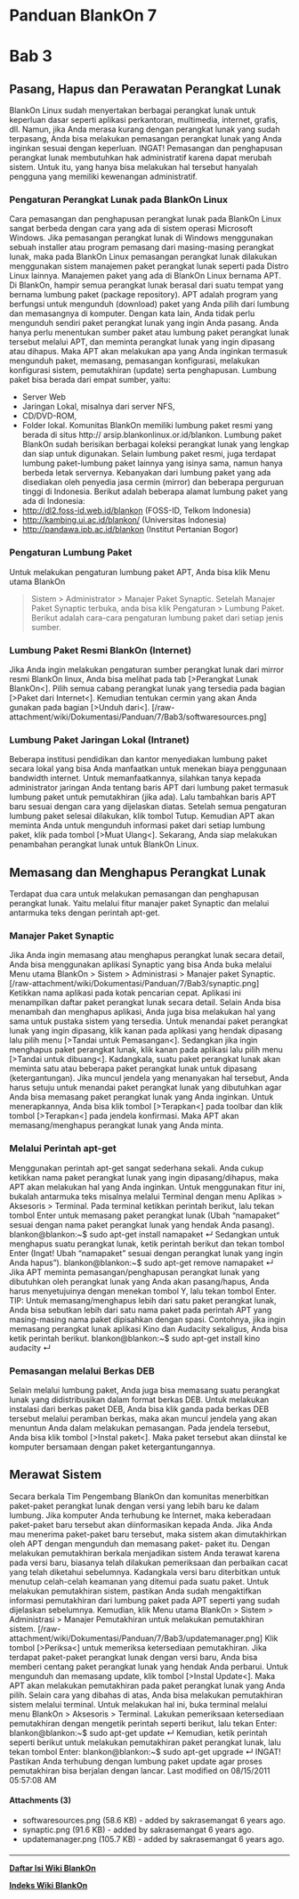 # Panduan BlankOn 7
# Bab 3
## Pasang, Hapus dan Perawatan Perangkat Lunak
BlankOn Linux sudah menyertakan berbagai perangkat lunak untuk keperluan dasar
seperti aplikasi perkantoran, multimedia, internet, grafis, dll. Namun, jika
Anda merasa kurang dengan perangkat lunak yang sudah terpasang, Anda bisa
melakukan pemasangan perangkat lunak yang Anda inginkan sesuai dengan
keperluan.
     INGAT! Pemasangan dan penghapusan perangkat lunak membutuhkan hak
     administratif karena dapat merubah sistem. Untuk itu, yang hanya bisa
     melakukan hal tersebut hanyalah pengguna yang memiliki kewenangan
     administratif.
### Pengaturan Perangkat Lunak pada BlankOn Linux
Cara pemasangan dan penghapusan perangkat lunak pada BlankOn Linux sangat
berbeda dengan cara yang ada di sistem operasi Microsoft Windows. Jika
pemasangan perangkat lunak di Windows menggunakan sebuah installer atau program
pemasang dari masing-masing perangkat lunak, maka pada BlankOn Linux pemasangan
perangkat lunak dilakukan menggunakan sistem manajemen paket perangkat lunak
seperti pada Distro Linux lainnya. Manajemen paket yang ada di BlankOn Linux
bernama APT.
Di BlankOn, hampir semua perangkat lunak berasal dari suatu tempat yang bernama
lumbung paket (package repository). APT adalah program yang berfungsi untuk
mengunduh (download) paket yang Anda pilih dari lumbung dan memasangnya di
komputer.
Dengan kata lain, Anda tidak perlu mengunduh sendiri paket perangkat lunak yang
ingin Anda pasang. Anda hanya perlu menentukan sumber paket atau lumbung paket
perangkat lunak tersebut melalui APT, dan meminta perangkat lunak yang ingin
dipasang atau dihapus. Maka APT akan melakukan apa yang Anda inginkan termasuk
mengunduh paket, memasang, pemasangan konfigurasi, melakukan konfigurasi
sistem, pemutakhiran (update) serta penghapusan.
Lumbung paket bisa berada dari empat sumber, yaitu:
  * Server Web
  * Jaringan Lokal, misalnya dari server NFS,
  * CD/DVD-ROM,
  * Folder lokal.
Komunitas BlankOn memiliki lumbung paket resmi yang berada di situs ​http://
arsip.blankonlinux.or.id/blankon. Lumbung paket BlankOn sudah berisikan
berbagai koleksi perangkat lunak yang lengkap dan siap untuk digunakan.
Selain lumbung paket resmi, juga terdapat lumbung paket-lumbung paket lainnya
yang isinya sama, namun hanya berbeda letak servernya. Kebanyakan dari lumbung
paket yang ada disediakan oleh penyedia jasa cermin (mirror) dan beberapa
perguruan tinggi di Indonesia. Berikut adalah beberapa alamat lumbung paket
yang ada di Indonesia:
  * ​http://dl2.foss-id.web.id/blankon (FOSS-ID, Telkom Indonesia)
  * ​http://kambing.ui.ac.id/blankon/ (Universitas Indonesia)
  * ​http://pandawa.ipb.ac.id/blankon (Institut Pertanian Bogor)
### Pengaturan Lumbung Paket
Untuk melakukan pengaturan lumbung paket APT, Anda bisa klik Menu utama BlankOn
> Sistem > Administrator > Manajer Paket Synaptic. Setelah Manajer Paket
Synaptic terbuka, anda bisa klik Pengaturan > Lumbung Paket. Berikut adalah
cara-cara pengaturan lumbung paket dari setiap jenis sumber.
### Lumbung Paket Resmi BlankOn (Internet)
Jika Anda ingin melakukan pengaturan sumber perangkat lunak dari mirror resmi
BlankOn linux, Anda bisa melihat pada tab [>Perangkat Lunak BlankOn<]. Pilih
semua cabang perangkat lunak yang tersedia pada bagian [>Paket dari Internet<].
Kemudian tentukan cermin yang akan Anda gunakan pada bagian [>Unduh dari<].
[/raw-attachment/wiki/Dokumentasi/Panduan/7/Bab3/softwaresources.png]
### Lumbung Paket Jaringan Lokal (Intranet)
Beberapa institusi pendidikan dan kantor menyediakan lumbung paket secara lokal
yang bisa Anda manfaatkan untuk menekan biaya penggunaan bandwidth internet.
Untuk memanfaatkannya, silahkan tanya kepada administrator jaringan Anda
tentang baris APT dari lumbung paket termasuk lumbung paket untuk pemutakhiran
(jika ada). Lalu tambahkan baris APT baru sesuai dengan cara yang dijelaskan
diatas.
Setelah semua pengaturan lumbung paket selesai dilakukan, klik tombol Tutup.
Kemudian APT akan meminta Anda untuk mengunduh informasi paket dari setiap
lumbung paket, klik pada tombol [>Muat Ulang<]. Sekarang, Anda siap melakukan
penambahan perangkat lunak untuk BlankOn Linux.
## Memasang dan Menghapus Perangkat Lunak
Terdapat dua cara untuk melakukan pemasangan dan penghapusan perangkat lunak.
Yaitu melalui fitur manajer paket Synaptic dan melalui antarmuka teks dengan
perintah apt-get.
### Manajer Paket Synaptic
Jika Anda ingin memasang atau menghapus perangkat lunak secara detail, Anda
bisa menggunakan aplikasi Synaptic yang bisa Anda buka melalui Menu utama
BlankOn > Sistem > Administrasi > Manajer paket Synaptic.
[/raw-attachment/wiki/Dokumentasi/Panduan/7/Bab3/synaptic.png]
Ketikkan nama aplikasi pada kotak pencarian cepat. Aplikasi ini menampilkan
daftar paket perangkat lunak secara detail. Selain Anda bisa menambah dan
menghapus aplikasi, Anda juga bisa melakukan hal yang sama untuk pustaka sistem
yang tersedia. Untuk menandai paket perangkat lunak yang ingin dipasang, klik
kanan pada aplikasi yang hendak dipasang lalu pilih menu [>Tandai untuk
Pemasangan<]. Sedangkan jika ingin menghapus paket perangkat lunak, klik kanan
pada aplikasi lalu pilih menu [>Tandai untuk dibuang<]. Kadangkala, suatu paket
perangkat lunak akan meminta satu atau beberapa paket perangkat lunak untuk
dipasang (ketergantungan). Jika muncul jendela yang menanyakan hal tersebut,
Anda harus setuju untuk menandai paket perangkat lunak yang dibutuhkan agar
Anda bisa memasang paket perangkat lunak yang Anda inginkan.
Untuk menerapkannya, Anda bisa klik tombol [>Terapkan<] pada toolbar dan klik
tombol [>Terapkan<] pada jendela konfirmasi. Maka APT akan memasang/menghapus
perangkat lunak yang Anda minta.
### Melalui Perintah apt-get
Menggunakan perintah apt-get sangat sederhana sekali. Anda cukup ketikkan nama
paket perangkat lunak yang ingin dipasang/dihapus, maka APT akan melakukan hal
yang Anda inginkan.
Untuk menggunakan fitur ini, bukalah antarmuka teks misalnya melalui Terminal
dengan menu Aplikas > Aksesoris > Terminal.
Pada terminal ketikkan perintah berikut, lalu tekan tombol Enter untuk memasang
paket perangkat lunak (Ubah “namapaket” sesuai dengan nama paket perangkat
lunak yang hendak Anda pasang).
blankon@blankon:~$ sudo apt-get install namapaket ↵
Sedangkan untuk menghapus suatu perangkat lunak, ketik perintah berikut dan
tekan tombol Enter (Ingat! Ubah “namapaket” sesuai dengan perangkat lunak yang
ingin Anda hapus”).
blankon@blankon:~$ sudo apt-get remove namapaket ↵
Jika APT meminta pemasangan/penghapusan perangkat lunak yang dibutuhkan oleh
perangkat lunak yang Anda akan pasang/hapus, Anda harus menyetujuinya dengan
menekan tombol Y, lalu tekan tombol Enter.
     TIP: Untuk memasang/menghapus lebih dari satu paket perangkat lunak,
     Anda bisa sebutkan lebih dari satu nama paket pada perintah APT yang
     masing-masing nama paket dipisahkan dengan spasi. Contohnya, jika
     ingin memasang perangkat lunak aplikasi Kino dan Audacity sekaligus,
     Anda bisa ketik perintah berikut.
blankon@blankon:~$ sudo apt-get install kino audacity ↵
### Pemasangan melalui Berkas DEB
Selain melalui lumbung paket, Anda juga bisa memasang suatu perangkat lunak
yang didistribusikan dalam format berkas DEB. Untuk melakukan instalasi dari
berkas paket DEB, Anda bisa klik ganda pada berkas DEB tersebut melalui
peramban berkas, maka akan muncul jendela yang akan menuntun Anda dalam
melakukan pemasangan.
Pada jendela tersebut, Anda bisa klik tombol [>Instal paket<]. Maka paket
tersebut akan diinstal ke komputer bersamaan dengan paket ketergantungannya.
## Merawat Sistem
Secara berkala Tim Pengembang BlankOn dan komunitas menerbitkan paket-paket
perangkat lunak dengan versi yang lebih baru ke dalam lumbung. Jika komputer
Anda terhubung ke Internet, maka keberadaan paket-paket baru tersebut akan
diinformasikan kepada Anda. Jika Anda mau menerima paket-paket baru tersebut,
maka sistem akan dimutakhirkan oleh APT dengan mengunduh dan memasang paket-
paket itu.
Dengan melakukan pemutakhiran berkala menjadikan sistem Anda terawat karena
pada versi baru, biasanya telah dilakukan pemeriksaan dan perbaikan cacat yang
telah diketahui sebelumnya. Kadangkala versi baru diterbitkan untuk menutup
celah-celah keamanan yang ditemui pada suatu paket.
Untuk melakukan pemutakhiran sistem, pastikan Anda sudah mengaktifkan informasi
pemutakhiran dari lumbung paket pada APT seperti yang sudah dijelaskan
sebelumnya. Kemudian, klik Menu utama BlankOn > Sistem > Administrasi > Manajer
Pemutakhiran untuk melakukan pemutakhiran sistem.
[/raw-attachment/wiki/Dokumentasi/Panduan/7/Bab3/updatemanager.png]
Klik tombol [>Periksa<] untuk memeriksa ketersediaan pemutakhiran. Jika
terdapat paket-paket perangkat lunak dengan versi baru, Anda bisa memberi
centang paket perangkat lunak yang hendak Anda perbarui. Untuk mengunduh dan
memasang update, klik tombol [>Instal Update<]. Maka APT akan melakukan
pemutakhiran pada paket perangkat lunak yang Anda pilih.
Selain cara yang dibahas di atas, Anda bisa melakukan pemutakhiran sistem
melalui terminal. Untuk melakukan hal ini, buka terminal melalui menu BlankOn >
Aksesoris > Terminal. Lakukan pemeriksaan ketersediaan pemutakhiran dengan
mengetik perintah seperti berikut, lalu tekan Enter:
blankon@blankon:~$ sudo apt-get update ↵
Kemudian, ketik perintah seperti berikut untuk melakukan pemutakhiran paket
perangkat lunak, lalu tekan tombol Enter:
blankon@blankon:~$ sudo apt-get upgrade ↵
     INGAT! Pastikan Anda terhubung dengan lumbung paket update agar
     proses pemutakhiran bisa berjalan dengan lancar.
Last modified on 08/15/2011 05:57:08 AM
#### Attachments (3)
  * softwaresources.png​ (58.6 KB) - added by sakrasemangat 6 years ago.
  * synaptic.png​ (91.6 KB) - added by sakrasemangat 6 years ago.
  * updatemanager.png​ (105.7 KB) - added by sakrasemangat 6 years ago.
#### 
    
 
 
 
 
 
---
[**Daftar Isi Wiki BlankOn**](/wiki/DaftarIsi/index.html)
 
[**Indeks Wiki BlankOn**](/wiki/Indeks.html)
